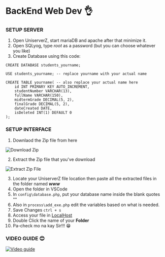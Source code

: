# BackEnd Web Dev :ok_hand:		

### SETUP SERVER 
1. Open UniserverZ, start mariaDB and apache after that minimize it.
2. Open SQLyog, type _root_ as a password (but you can choose whatever you like)
3. Create Database using this code:
```
CREATE DATABASE students_yourname;

USE students_yourname; -- replace yourname with your actual name

CREATE TABLE yourname( -- also replace your actual name here
	id INT PRIMARY KEY AUTO_INCREMENT,
	studentNumber VARCHAR(13),
	fullName VARCHAR(150),
	midtermGrade DECIMAL(5, 2),
	finalGrade DECIMAL(5, 2),
	dateCreated DATE,
	isDeleted INT(1) DEFAULT 0
);
```

### SETUP INTERFACE
1. Downlaod the Zip file from here


![Download Zip](https://external-content.duckduckgo.com/iu/?u=https%3A%2F%2Fhelpdeskgeek.com%2Fwp-content%2Fpictures%2F2021%2F06%2F11CodeButtonDownloadZip.png&f=1&nofb=1&ipt=dcca7191e9baf8dce77fcdc9e1826c7f7edd83683bce5ddc256296f8f7d345e6&ipo=images)

2. Extract the Zip file that you've download


![Extract Zip File](https://external-content.duckduckgo.com/iu/?u=https%3A%2F%2Fwww.top-password.com%2Fblog%2Fwp-content%2Fuploads%2F2013%2F07%2Fextract-all.png&f=1&nofb=1&ipt=58c023340222f0ed965f05cf14375f7e81f960197f5e40c91ad69517b84914de&ipo=images)

3. Locate your UniserverZ file location then paste all the extracted files in the folder named **_www_**
4. Open the folder in VSCode
5. In `config\database.php`, put your database name inside the blank quotes ""
6. Also in `process\add_exe.php` edit the variables based on what is needed.
7. Save Changes `ctrl + s`
8. Access your file in [LocalHost](http://localhost:81/)
9. Double Click the name of your **Folder**
10. Pa-check mo na kay Sir!!! :grin:	

### VIDEO GUIDE :blush:
[![Video guide](https://external-content.duckduckgo.com/iu/?u=http%3A%2F%2Fwallpapercave.com%2Fwp%2FJYJSnEO.jpg&f=1&nofb=1&ipt=a5ae643627d798e1455ea3e028568c7db99e18083a37a9c98c74fabef12b4fde&ipo=images)](https://vimeo.com/884096552)


